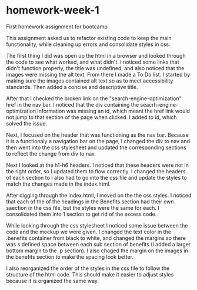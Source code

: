 # homework-week-1
First homework assignment for bootcamp

This assignment asked us to refactor existing code to keep the main functionality, while cleaning up errors and consolidate styles in css.

The first thing I did was open up the html in a browser and looked through the code to see what worked, and what didn't. I noticed some links that didn't function properly, the title was undefined, and also noticed that the images were missing the alt text. From there I made a To Do list. I started by making sure the images contained alt text so as to meet accessibility standards. Then added a concise and descriptive title. 

After that I checked the broken link on the "search-engine-optimization" href in the nav bar. I noticed that the div containing the seacrh-engine-optimization information was missing an id, which meant the href link would not jump to that section of the page when clicked. I added to id, which solved the issue. 

Next, I focused on the header that was functioning as the nav bar. Because it is a functionaly a navigation bar on the page, I changed the div to nav and then went into the css stylesheet and updated the corresponding sections to reflect the change from div to nav. 

Next I looked at the h1-h6 headers. I noticed that these headers were not in the right order, so I updated them to flow correctly. I changed the headers of each section to I also had to go into the css file and update the styles to match the changes made in the index.html. 

After digging through the index.html, I moved on the the css styles. I noticed that each of the of the headings in the Benefits section had their own saection in the css file, but the styles were the same for each. I consolidated them into 1 section to get rid of the excess code. 

While looking through the css stylesheet I noticed some issue between the code and the mockup we were given. I changed the text color in the .benefits container from black to white, and changed the margins so there was s defined space between each sub section of benefits (I added a larger bottom margin to the .p section). I also chaged the margin on the images in the benefits section to make the spacing look better. 

I also reorganized the order of the styles in the css file to follow the structure of the html code. This should make it easier to adjust styles because it is organized the same way. 
